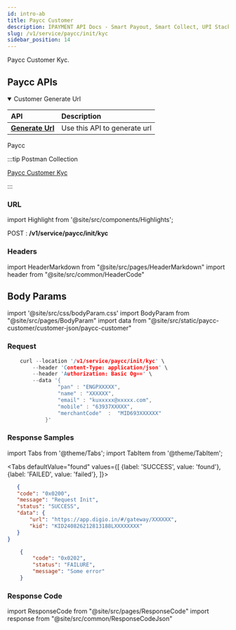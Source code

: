 ```yaml
---
id: intro-ab
title: Paycc Customer 
description: IPAYMENT API Docs - Smart Payout, Smart Collect, UPI Stack, Validation Suite, Aeps, Dmt
slug: /v1/service/paycc/init/kyc
sidebar_position: 14
---
```


<p>Paycc Customer Kyc. </p>

## Paycc APIs


<details open>
<summary> Customer Generate Url</summary>

| API                                                                           | Description                                     |
| :---------------------------------------------------------------------------- | :---------------------------------------------- |
| <a href="/docs/v1/service/paycc/init/kyc">**Generate Url**</a>| Use this API to generate url

</details>


Paycc

:::tip Postman Collection

<a href="https://www.google.com" target="_blank">Paycc Customer Kyc</a>

:::

### URL

import Highlight from '@site/src/components/Highlights';

<Highlight className="post">POST</Highlight> : <strong>/v1/service/paycc/init/kyc</strong>

### Headers

import HeaderMarkdown from "@site/src/pages/HeaderMarkdown"
import header from "@site/src/common/HeaderCode"

<HeaderMarkdown data={header}/>

## Body Params

import '@site/src/css/bodyParam.css'
import BodyParam from "@site/src/pages/BodyParam"
import data from "@site/src/static/paycc-customer/customer-json/paycc-customer"

<BodyParam data={data}/>

### Request

```c title="Example Request"
    curl --location '/v1/service/paycc/init/kyc' \
        --header 'Content-Type: application/json' \
        --header 'Authorization: Basic Og==' \
        --data '{
                "pan" : "ENGPXXXXX",
                "name" : "XXXXXX",
                "email" : "kuxxxxx@xxxxx.com",
                "mobile" : "63937XXXXX",
                "merchantCode"  :  "MID693XXXXXX"
            }'
```

### Response Samples

import Tabs from '@theme/Tabs';
import TabItem from '@theme/TabItem';

<Tabs
    defaultValue="found"
    values={[
        {label: 'SUCCESS', value: 'found'},
        {label: 'FAILED', value: 'failed'},
    ]}>

<TabItem value="found">

 ```json
    {
    "code": "0x0200",
    "message": "Request Init",
    "status": "SUCCESS",
    "data": {
        "url": "https://app.digio.in/#/gateway/XXXXXX",
        "kid": "KID240826212813188LXXXXXXXX"
    }
}
 ```

</TabItem>

<TabItem value="failed">

```json
    {
        "code": "0x0202",
        "status": "FAILURE",
        "message": "Some error"
    }
```

</TabItem>
</Tabs>

### Response Code

import ResponseCode from "@site/src/pages/ResponseCode"
import response from "@site/src/common/ResponseCodeJson"

<ResponseCode data={response}/>
